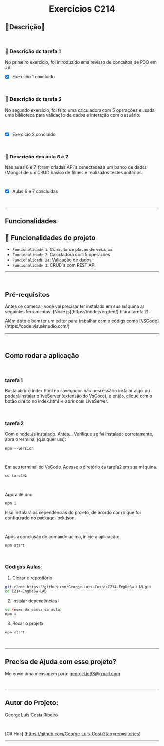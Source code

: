 <h1 align="center">Exercícios C214</h1>

<h2 align="left">🚀Descrição🚀</h2>

<br>

### :mag_right: Descrição do tarefa 1

<p>
No primeiro exercício, foi introduzido uma revisao de conceitos de POO em JS.
</p>

- [x] Exercício 1 concluído

<br>

### :mag_right: Descrição do tarefa 2

<p>
No segundo exercício, foi feito uma calculadora com 5 operações e usada uma biblioteca para validação de dados e interação com o usuário.
</p>

<br>

- [x] Exercício 2 concluído

<br>

### :mag_right: Descrição das aula 6 e 7

<p>
Nas aulas 6 e 7, foram criadas API´s conectadas a um banco de dados (Mongo) de um CRUD basico de filmes e realizados testes unitários.
</p>

<br>

- [x] Aulas 6 e 7 concluídas

<br>
<hr>

<h2 align="left">Funcionalidades</h2>

## :hammer: Funcionalidades do projeto

- `Funcionalidade 1`: Consulta de placas de veiculos
- `Funcionalidade 2`: Calculadora com 5 operações
- `Funcionalidade 2a`: Validação de dados
- `Funcionalidade 3`: CRUD´s com REST API

<hr>
<br>

## Pré-requisitos
<p>
Antes de começar, você vai precisar ter instalado em sua máquina as seguintes ferramentas:
[Node.js](https://nodejs.org/en/) (Para tarefa 2).
</p>
<p>
Além disto é bom ter um editor para trabalhar com o código como [VSCode](https://code.visualstudio.com/)
</p>

<hr>
<br>

## Como rodar a aplicação

<br>

### tarefa 1

Basta abrir o index.html no navegador, não nescessário instalar algo, ou poderá instalar o liveServer (extensão do VsCode), e então, clique com o botão direito no index.html -> abrir com LiveServer.  

<br>

### tarefa 2

Com o node.Js instalado.
Antes... Verifique se foi instalado corretamente, abra o terminal (qualquer um):
```
npm --version
```

<br>

Em seu terminal do VsCode. Acesse o diretório da tarefa2 em sua máquina.
```
cd tarefa2
```

<br>

Agora dê um:
```
npm i
```
Isso instalará as dependências do projeto, de acordo com o que foi configurado no package-lock.json.

<br>


Após a conclusão do comando acima, inicie a aplicação:
```
npm start
```

<br>

### Códigos Aulas:

1. Clonar o repositório
```bash
git clone https://github.com/George-Luis-Costa/C214-EngDeSw-LAB.git
cd C214-EngDeSw-LAB
```

2. Instalar dependências
```bash
cd (nome da pasta da aula)
npm i
```

3. Rodar o projeto
```bash
npm start
```
<br>
<hr>

## Precisa de Ajuda com esse projeto? 

Me envie uma mensagem para: georgel.jc98@gmail.com

<br>
<hr>

## Autor do Projeto:

George Luis Costa Ribeiro

<br>

[Git Hub] (https://github.com/George-Luis-Costa?tab=repositories)

<hr>






